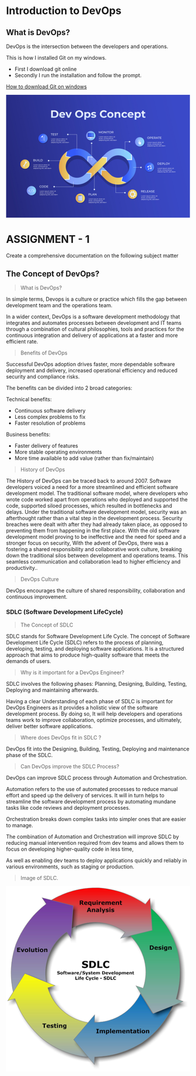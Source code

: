 # Introduction to DevOps

## What is DevOps?

DevOps is the intersection between the developers and operations.

This is how I installed Git on my windows.

- First I download git online
- Secondly I run the installation and follow the prompt.

[How to download Git on windows](https://git-scm.com/downloads)

![alt DevOps Concepts](images/devops.jpg)

# ASSIGNMENT - 1

Create a comprehensive documentation on the following subject matter

## The Concept of DevOps?

> What is DevOps?

In simple terms, Devops is a culture or practice which fills the gap between development team and the operations team.

In a wider context, DevOps is a software development methodology that integrates and automates processes between development and IT teams through a combination of cultural philosophies, tools and practices for the continuous integration and delivery of applications at a faster and more efficient rate.

> Benefits of DevOps

Successful DevOps adoption drives faster, more dependable software deployment and delivery,
increased operational efficiency and reduced security and compliance risks.

The benefits can be divided into 2 broad categories:

Technical benefits:

- Continuous software delivery
- Less complex problems to fix
- Faster resolution of problems

Business benefits:

- Faster delivery of features
- More stable operating environments
- More time available to add value (rather than fix/maintain)

> History of DevOps

The History of DevOps can be traced back to around 2007. Software developers voiced a need for a more streamlined and efficient software development model. The traditional software model, where developers who wrote code worked apart from operations who deployed and supported the code, supported siloed processes, which resulted in bottlenecks and delays. Under the traditional software development model, security was an afterthought rather than a vital step in the development process. Security breaches were dealt with after they had already taken place, as opposed to preventing them from happening in the first place. With the old software development model proving to be ineffective and the need for speed and a stronger focus on security, With the advent of DevOps, there was a fostering a shared responsibility and collaborative work culture, breaking down the traditional silos between development and operations teams. This seamless communication and collaboration lead to higher efficiency and productivity..

> DevOps Culture

DevOps encourages the culture of shared responsibility, collaboration and continuous improvement.

### SDLC (Software Development LifeCycle)

> The Concept of SDLC

SDLC stands for Software Development Life Cycle.
The concept of Software Development Life Cycle (SDLC) refers to the process of planning, developing, testing, and deploying software applications. It is a structured approach that aims to produce high-quality software that meets the demands of users.

> Why is it important for a DevOps Engineer?

SDLC involves the following phases: Planning, Designing, Building, Testing, Deploying and maintaining afterwards.

Having a clear Understanding of each phase of SDLC is important for DevOps Engineers as it provides a holistic view of the software development process. By doing so, It will help developers and operations teams work to improve collaboration, optimize processes, and ultimately, deliver better software applications.

> Where does DevOps fit in SDLC ?

DevOps fit into the Designing, Building, Testing, Deploying and maintenance phase of the SDLC.

> Can DevOps improve the SDLC Process?

DevOps can improve SDLC process through Automation and Orchestration.

Automation refers to the use of automated processes to reduce manual effort and speed up the delivery of services. It will in turn helps to streamline the software development process by automating mundane tasks like code reviews and deployment processes.

Orchestration breaks down complex tasks into simpler ones that are easier to manage.

The combination of Automation and Orchestration will improve SDLC by reducing manual intervention required from dev teams and allows them to focus on developing higher-quality code in less time,

As well as enabling dev teams to deploy applications quickly and reliably in various environments, such as staging or production.

> Image of SDLC.

![SDLC Image](images/SDLC_-_Software_Development_Life_Cycle.jpg)
